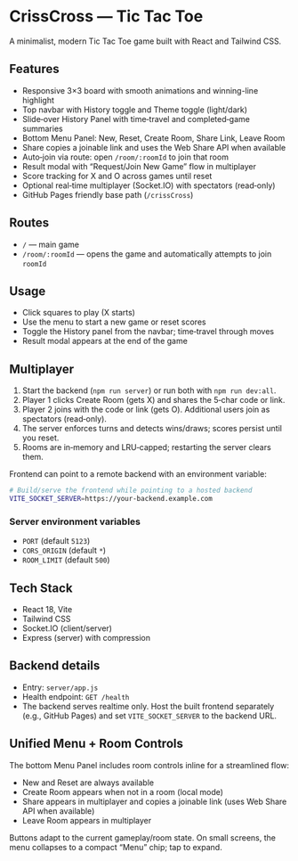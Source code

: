 # CrissCross — Tic Tac Toe

A minimalist, modern Tic Tac Toe game built with React and Tailwind CSS.

## Features

- Responsive 3×3 board with smooth animations and winning-line highlight
- Top navbar with History toggle and Theme toggle (light/dark)
- Slide‑over History Panel with time‑travel and completed‑game summaries
- Bottom Menu Panel: New, Reset, Create Room, Share Link, Leave Room
- Share copies a joinable link and uses the Web Share API when available
- Auto‑join via route: open `/room/:roomId` to join that room
- Result modal with “Request/Join New Game” flow in multiplayer
- Score tracking for X and O across games until reset
- Optional real‑time multiplayer (Socket.IO) with spectators (read‑only)
- GitHub Pages friendly base path (`/crissCross`)

## Routes

- `/` — main game
- `/room/:roomId` — opens the game and automatically attempts to join `roomId`

## Usage

- Click squares to play (X starts)
- Use the menu to start a new game or reset scores
- Toggle the History panel from the navbar; time‑travel through moves
- Result modal appears at the end of the game

## Multiplayer

1. Start the backend (`npm run server`) or run both with `npm run dev:all`.
1. Player 1 clicks Create Room (gets X) and shares the 5‑char code or link.
1. Player 2 joins with the code or link (gets O). Additional users join as spectators (read‑only).
1. The server enforces turns and detects wins/draws; scores persist until you reset.
1. Rooms are in‑memory and LRU‑capped; restarting the server clears them.

Frontend can point to a remote backend with an environment variable:

```bash
# Build/serve the frontend while pointing to a hosted backend
VITE_SOCKET_SERVER=https://your-backend.example.com
```

### Server environment variables

- `PORT` (default `5123`)
- `CORS_ORIGIN` (default `*`)
- `ROOM_LIMIT` (default `500`)

## Tech Stack

- React 18, Vite
- Tailwind CSS
- Socket.IO (client/server)
- Express (server) with compression

## Backend details

- Entry: `server/app.js`
- Health endpoint: `GET /health`
- The backend serves realtime only. Host the built frontend separately (e.g., GitHub Pages) and set `VITE_SOCKET_SERVER` to the backend URL.

## Unified Menu + Room Controls

The bottom Menu Panel includes room controls inline for a streamlined flow:

- New and Reset are always available
- Create Room appears when not in a room (local mode)
- Share appears in multiplayer and copies a joinable link (uses Web Share API when available)
- Leave Room appears in multiplayer

Buttons adapt to the current gameplay/room state. On small screens, the menu collapses to a compact “Menu” chip; tap to expand.
